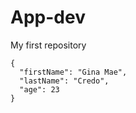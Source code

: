 # App-dev
My first repository
```
{
  "firstName": "Gina Mae",
  "lastName": "Credo",
  "age": 23
}
```
